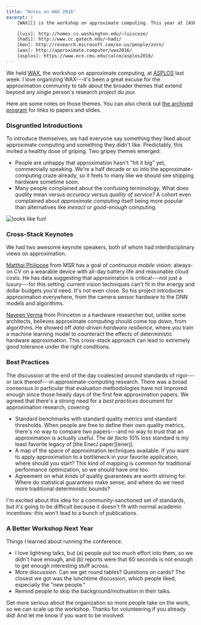 ```yaml
---
title: "Notes on WAX 2016"
excerpt: |
    [WAX][] is the workshop on approximate computing. This year at [ASPLOS][], I organized the third or fourth iteration, depending on how you count, along with [Luis Ceze][luis], [Hadi Esmaeilzadeh][hadi], and [Ben Zorn][ben]. Here's some stuff that happened at the workshop.

    [luis]: http://homes.cs.washington.edu/~luisceze/
    [hadi]: http://www.cc.gatech.edu/~hadi/
    [ben]: http://research.microsoft.com/en-us/people/zorn/
    [wax]: http://approximate.computer/wax2016/
    [asplos]: https://www.ece.cmu.edu/calcm/asplos2016/
---
```

We held [WAX][], the workshop on approximate computing, at [ASPLOS][] last week. I love organizing WAX---it's been a great excuse for the approximation community to talk about the broader themes that extend beyond any single person's research project du jour.

Here are some notes on those themes.
You can also check out [the archived program][program] for links to papers and slides.

[wax]: http://approximate.computer/wax2016/
[asplos]: https://www.ece.cmu.edu/calcm/asplos2016/
[program]: http://approximate.computer/wax2016/program/

### Disgruntled Introductions

To introduce themselves, we had everyone say something they liked about approximate computing and something they didn't like.
Predictably, this invited a healthy dose of griping.
Two gripey themes emerged:

- People are unhappy that approximation hasn't "hit it big" yet, commercially speaking. We're a half decade or so into the approximate-computing craze already, so it feels to many like we should see shipping hardware sometime soon.
- Many people complained about the confusing terminology. What does *quality* mean versus *accuracy* versus *quality of service?* A cohort even complained about *approximate computing* itself being more popular than alternatives like *inexact* or *good-enough* computing.

<img class="img-responsive" src="{{site.url}}/media/wax2016.jpg" alt="looks like fun!">

### Cross-Stack Keynotes

We had two awesome keynote speakers, both of whom had interdisciplinary views on approximation.

[Matthai Philipose][matthai] from MSR has a goal of *continuous mobile vision:* always-on CV on a wearable device with all-day battery life and reasonable cloud costs.
He has data suggesting that approximation is critical---not just a luxury---for this setting: current vision techniques can't fit in the energy and dollar budgets you'd need. It's not even close.
So his project introduces approximation everywhere, from the camera sensor hardware to the DNN models and algorithms.

[Naveen Verma][naveen] from Princeton is a hardware researcher but, unlike some architects, believes approximate computing should come top down, from algorithms.
He showed off *data-driven hardware resilience*, where you train a machine learning model to counteract the effects of deterministic hardware approximation.
This cross-stack approach can lead to extremely good tolerance under the right conditions.

[matthai]: http://research.microsoft.com/en-us/people/matthaip/
[naveen]: http://ee.princeton.edu/people/faculty/naveen-verma

### Best Practices

The discussion at the end of the day coalesced around standards of rigor---or lack thereof---in approximate-computing research.
There was a broad consensus in particular that evaluation methodologies have not improved enough since those heady days of the first few approximation papers.
We agreed that there's a strong need for a *best practices* document for approximation research, covering:

- Standard benchmarks with standard quality metrics and standard thresholds. When people are free to define their own quality metrics, there's no way to compare two papers---and no way to trust that an approximation is actually useful. The *de facto* 10% loss standard is my least favorite legacy of [the EnerJ paper][enerj].
- A map of the space of approximation techniques available. If you want to apply approximation to a bottleneck in your favorite application, where should you start? This kind of mapping is common for traditional performance optimization, so we should have one too.
- Agreement on what *kinds* of quality guarantees are worth striving for. Where do statistical guarantees make sense, and where do we need more traditional deterministic bounds?

I'm excited about this idea for a community-sanctioned set of standards, but it's going to be difficult because it doesn't fit with normal academic incentives: this won't lead to a bunch of publications.

### A Better Workshop Next Year

Things I learned about running the conference.
- I love lightning talks, but (a) people put too much effort into them, so we didn't have enough, and (b) reports were that 60 seconds is not enough to get enough interesting stuff across.
- More discussion. Can we get round tables? Questions on cards? The closest we got was the lunchtime discussion, which people liked, especially the "new people."
- Remind people to skip the background/motivation in their talks.

Get more serious about the organization so more people take on the work, so we can scale up the workshop.
Thanks for volunteering if you already did! And let me know if you want to be involved.

